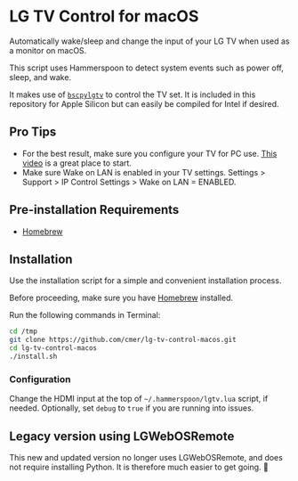 # LG TV Control for macOS

Automatically wake/sleep and change the input of your LG TV when used as a monitor on macOS.

This script uses Hammerspoon to detect system events such as power off, sleep, and wake.

It makes use of [`bscpylgtv`](https://github.com/chros73/bscpylgtv) to control the TV set. It is included in this repository for Apple Silicon but can easily be compiled for Intel if desired.

## Pro Tips

- For the best result, make sure you configure your TV for PC use. [This video](https://youtu.be/zv-2yP7Rumo?si=vlrtGhWwUl8aSjnt) is a great place to start.
- Make sure Wake on LAN is enabled in your TV settings. Settings > Support > IP Control Settings > Wake on LAN = ENABLED.

## Pre-installation Requirements

- [Homebrew](https://brew.sh/)

## Installation

Use the installation script for a simple and convenient installation process.

Before proceeding, make sure you have [Homebrew](https://brew.sh) installed.

Run the following commands in Terminal:

```bash
cd /tmp
git clone https://github.com/cmer/lg-tv-control-macos.git
cd lg-tv-control-macos
./install.sh
```

### Configuration
Change the HDMI input at the top of `~/.hammerspoon/lgtv.lua` script, if needed. Optionally, set `debug` to `true` if you are running into issues.


## Legacy version using LGWebOSRemote

This new and updated version no longer uses LGWebOSRemote, and does not require installing Python. It is therefore much easier to get going. 🎉

